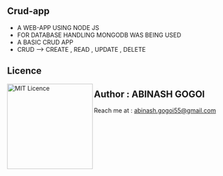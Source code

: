 ## Crud-app



* A WEB-APP USING NODE JS
* FOR DATABASE HANDLING MONGODB WAS BEING USED
* A BASIC CRUD APP
* CRUD --> CREATE , READ , UPDATE , DELETE


## Licence

<img align="left" alt="MIT Licence" width="200px" src="https://img.shields.io/github/license/abinashstack/crud-app?style=for-the-badge" />



## Author : ABINASH GOGOI

Reach me  at : abinash.gogoi55@gmail.com
